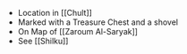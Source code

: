 - Location in [[Chult]]
- Marked with a Treasure Chest and a shovel
- On Map of [[Zaroum Al-Saryak]]
- See [[Shilku]]